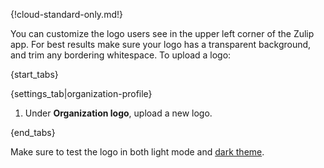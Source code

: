 {!cloud-standard-only.md!}

You can customize the logo users see in the upper left corner
of the Zulip app. For best results make sure your logo has a
transparent background, and trim any bordering whitespace. To upload a logo:

{start_tabs}

{settings_tab|organization-profile}

1. Under **Organization logo**, upload a new logo.

{end_tabs}

Make sure to test the logo in both light mode and [dark theme](/help/dark-theme).
